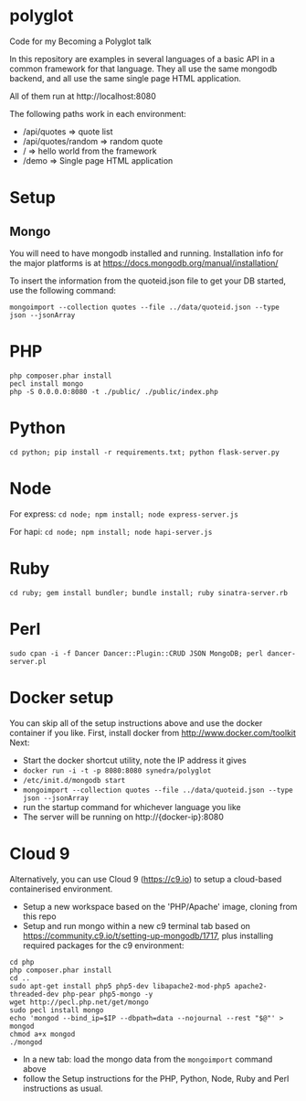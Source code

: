 # polyglot
Code for my Becoming a Polyglot talk

In this repository are examples in several languages of a basic API in a common framework for that language.  They all use the same mongodb backend, and all use the same single page HTML application.

All of them run at http://localhost:8080

The following paths work in each environment:
* /api/quotes => quote list
* /api/quotes/random => random quote
* / => hello world from the framework
* /demo => Single page HTML application

# Setup

## Mongo
You will need to have mongodb installed and running.  Installation info for the major platforms is at https://docs.mongodb.org/manual/installation/

To insert the information from the quoteid.json file to get your DB started, use the following command:

`mongoimport --collection quotes --file ../data/quoteid.json --type json --jsonArray`

# PHP

```
php composer.phar install 
pecl install mongo
php -S 0.0.0.0:8080 -t ./public/ ./public/index.php
```

# Python

`cd python; pip install -r requirements.txt; python flask-server.py`

# Node
For express:
`cd node; npm install; node express-server.js`

For hapi:
`cd node; npm install; node hapi-server.js`

# Ruby
`cd ruby; gem install bundler; bundle install; ruby sinatra-server.rb`

# Perl
`sudo cpan -i -f Dancer Dancer::Plugin::CRUD JSON MongoDB; perl dancer-server.pl`

# Docker setup
You can skip all of the setup instructions above and use the docker container if you like.
First, install docker from http://www.docker.com/toolkit
Next:
  * Start the docker shortcut utility, note the IP address it gives
  * `docker run -i -t -p 8080:8080 synedra/polyglot`
  * `/etc/init.d/mongodb start`
  * `mongoimport --collection quotes --file ../data/quoteid.json --type json --jsonArray`
  * run the startup command for whichever language you like
  * The server will be running on http://{docker-ip}:8080


# Cloud 9

Alternatively, you can use Cloud 9 (https://c9.io) to setup a cloud-based containerised environment. 

 * Setup a new workspace based on the 'PHP/Apache' image, cloning from this repo
 * Setup and run mongo within a new c9 terminal tab based on https://community.c9.io/t/setting-up-mongodb/1717, plus installing required packages for the c9 environment:

```
cd php
php composer.phar install 
cd ..
sudo apt-get install php5 php5-dev libapache2-mod-php5 apache2-threaded-dev php-pear php5-mongo -y
wget http://pecl.php.net/get/mongo
sudo pecl install mongo
echo 'mongod --bind_ip=$IP --dbpath=data --nojournal --rest "$@"' > mongod
chmod a+x mongod
./mongod
```
 * In a new tab: load the mongo data from the `mongoimport` command above
 * follow the Setup instructions for the PHP, Python, Node, Ruby and Perl instructions as usual.
